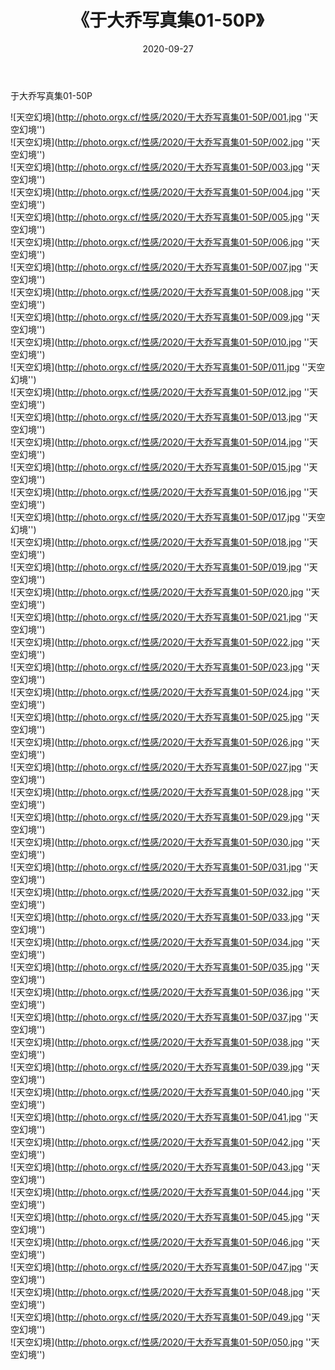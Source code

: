﻿---
layout: post
title:  《于大乔写真集01-50P》
date:   2020-09-27
img: http://photo.orgx.cf/性感/2020/于大乔写真集01-50P/000.jpg
categories: [美女, 性感, 泳衣]
---

于大乔写真集01-50P



![天空幻境](http://photo.orgx.cf/性感/2020/于大乔写真集01-50P/001.jpg ''天空幻境'') <br>
![天空幻境](http://photo.orgx.cf/性感/2020/于大乔写真集01-50P/002.jpg ''天空幻境'') <br>
![天空幻境](http://photo.orgx.cf/性感/2020/于大乔写真集01-50P/003.jpg ''天空幻境'') <br>
![天空幻境](http://photo.orgx.cf/性感/2020/于大乔写真集01-50P/004.jpg ''天空幻境'') <br>
![天空幻境](http://photo.orgx.cf/性感/2020/于大乔写真集01-50P/005.jpg ''天空幻境'') <br>
![天空幻境](http://photo.orgx.cf/性感/2020/于大乔写真集01-50P/006.jpg ''天空幻境'') <br>
![天空幻境](http://photo.orgx.cf/性感/2020/于大乔写真集01-50P/007.jpg ''天空幻境'') <br>
![天空幻境](http://photo.orgx.cf/性感/2020/于大乔写真集01-50P/008.jpg ''天空幻境'') <br>
![天空幻境](http://photo.orgx.cf/性感/2020/于大乔写真集01-50P/009.jpg ''天空幻境'') <br>
![天空幻境](http://photo.orgx.cf/性感/2020/于大乔写真集01-50P/010.jpg ''天空幻境'') <br>
![天空幻境](http://photo.orgx.cf/性感/2020/于大乔写真集01-50P/011.jpg ''天空幻境'') <br>
![天空幻境](http://photo.orgx.cf/性感/2020/于大乔写真集01-50P/012.jpg ''天空幻境'') <br>
![天空幻境](http://photo.orgx.cf/性感/2020/于大乔写真集01-50P/013.jpg ''天空幻境'') <br>
![天空幻境](http://photo.orgx.cf/性感/2020/于大乔写真集01-50P/014.jpg ''天空幻境'') <br>
![天空幻境](http://photo.orgx.cf/性感/2020/于大乔写真集01-50P/015.jpg ''天空幻境'') <br>
![天空幻境](http://photo.orgx.cf/性感/2020/于大乔写真集01-50P/016.jpg ''天空幻境'') <br>
![天空幻境](http://photo.orgx.cf/性感/2020/于大乔写真集01-50P/017.jpg ''天空幻境'') <br>
![天空幻境](http://photo.orgx.cf/性感/2020/于大乔写真集01-50P/018.jpg ''天空幻境'') <br>
![天空幻境](http://photo.orgx.cf/性感/2020/于大乔写真集01-50P/019.jpg ''天空幻境'') <br>
![天空幻境](http://photo.orgx.cf/性感/2020/于大乔写真集01-50P/020.jpg ''天空幻境'') <br>
![天空幻境](http://photo.orgx.cf/性感/2020/于大乔写真集01-50P/021.jpg ''天空幻境'') <br>
![天空幻境](http://photo.orgx.cf/性感/2020/于大乔写真集01-50P/022.jpg ''天空幻境'') <br>
![天空幻境](http://photo.orgx.cf/性感/2020/于大乔写真集01-50P/023.jpg ''天空幻境'') <br>
![天空幻境](http://photo.orgx.cf/性感/2020/于大乔写真集01-50P/024.jpg ''天空幻境'') <br>
![天空幻境](http://photo.orgx.cf/性感/2020/于大乔写真集01-50P/025.jpg ''天空幻境'') <br>
![天空幻境](http://photo.orgx.cf/性感/2020/于大乔写真集01-50P/026.jpg ''天空幻境'') <br>
![天空幻境](http://photo.orgx.cf/性感/2020/于大乔写真集01-50P/027.jpg ''天空幻境'') <br>
![天空幻境](http://photo.orgx.cf/性感/2020/于大乔写真集01-50P/028.jpg ''天空幻境'') <br>
![天空幻境](http://photo.orgx.cf/性感/2020/于大乔写真集01-50P/029.jpg ''天空幻境'') <br>
![天空幻境](http://photo.orgx.cf/性感/2020/于大乔写真集01-50P/030.jpg ''天空幻境'') <br>
![天空幻境](http://photo.orgx.cf/性感/2020/于大乔写真集01-50P/031.jpg ''天空幻境'') <br>
![天空幻境](http://photo.orgx.cf/性感/2020/于大乔写真集01-50P/032.jpg ''天空幻境'') <br>
![天空幻境](http://photo.orgx.cf/性感/2020/于大乔写真集01-50P/033.jpg ''天空幻境'') <br>
![天空幻境](http://photo.orgx.cf/性感/2020/于大乔写真集01-50P/034.jpg ''天空幻境'') <br>
![天空幻境](http://photo.orgx.cf/性感/2020/于大乔写真集01-50P/035.jpg ''天空幻境'') <br>
![天空幻境](http://photo.orgx.cf/性感/2020/于大乔写真集01-50P/036.jpg ''天空幻境'') <br>
![天空幻境](http://photo.orgx.cf/性感/2020/于大乔写真集01-50P/037.jpg ''天空幻境'') <br>
![天空幻境](http://photo.orgx.cf/性感/2020/于大乔写真集01-50P/038.jpg ''天空幻境'') <br>
![天空幻境](http://photo.orgx.cf/性感/2020/于大乔写真集01-50P/039.jpg ''天空幻境'') <br>
![天空幻境](http://photo.orgx.cf/性感/2020/于大乔写真集01-50P/040.jpg ''天空幻境'') <br>
![天空幻境](http://photo.orgx.cf/性感/2020/于大乔写真集01-50P/041.jpg ''天空幻境'') <br>
![天空幻境](http://photo.orgx.cf/性感/2020/于大乔写真集01-50P/042.jpg ''天空幻境'') <br>
![天空幻境](http://photo.orgx.cf/性感/2020/于大乔写真集01-50P/043.jpg ''天空幻境'') <br>
![天空幻境](http://photo.orgx.cf/性感/2020/于大乔写真集01-50P/044.jpg ''天空幻境'') <br>
![天空幻境](http://photo.orgx.cf/性感/2020/于大乔写真集01-50P/045.jpg ''天空幻境'') <br>
![天空幻境](http://photo.orgx.cf/性感/2020/于大乔写真集01-50P/046.jpg ''天空幻境'') <br>
![天空幻境](http://photo.orgx.cf/性感/2020/于大乔写真集01-50P/047.jpg ''天空幻境'') <br>
![天空幻境](http://photo.orgx.cf/性感/2020/于大乔写真集01-50P/048.jpg ''天空幻境'') <br>
![天空幻境](http://photo.orgx.cf/性感/2020/于大乔写真集01-50P/049.jpg ''天空幻境'') <br>
![天空幻境](http://photo.orgx.cf/性感/2020/于大乔写真集01-50P/050.jpg ''天空幻境'') <br>